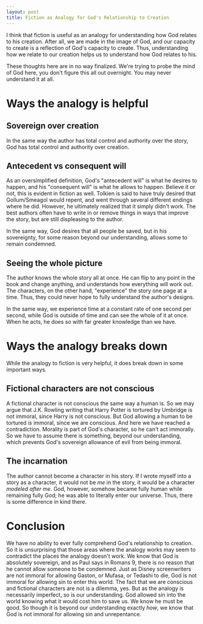 ```yaml
---
layout: post
title: Fiction as Analogy for God's Relationship to Creation
---
```


I think that fiction is useful as an analogy for understanding how God relates
to his creation. After all, we are made in the image of God, and our capacity to
create is a reflection of God's capacity to create. Thus, understanding how we
relate to our creation helps us to understand how God relates to his.

These thoughts here are in no way finalized. We're trying to probe the mind of
God here, you don't figure this all out overnight. You may never understand it
at all.

# Ways the analogy is helpful
## Sovereign over creation
In the same way the author has total control and authority over the story, God
has total control and authority over creation. 

## Antecedent vs consequent will
As an oversimplified definition, God's "antecedent will" is what he desires to
happen, and his "consequent will" is what he allows to happen. Believe it or
not, this is evident in fiction as well. Tolkien is said to have truly desired
that Gollum/Smeagol would repent, and went through several different endings
where he did. However, he ultimately realized that it simply didn't work. The
best authors often have to write in or remove things in ways that improve the
story, but are still displeasing to the author.

In the same way, God desires that all people be saved, but in his sovereignty,
for some reason beyond our understanding, allows some to remain condemned.

## Seeing the whole picture
The author knows the whole story all at once. He can flip to any point in the
book and change anything, and understands how everything will work out. The
characters, on the other hand, "experience" the story one page at a time. Thus,
they could never hope to fully understand the author's designs.

In the same way, we experience time at a constant rate of one second per second,
while God is outside of time and can see the whole of it at once. When he acts,
he does so with far greater knowledge than we have.

# Ways the analogy breaks down

While the analogy to fiction is very helpful, it does break down in some
important ways.

## Fictional characters are not conscious
A fictional character is not conscious the same way a human is. So we may argue
that J.K. Rowling writing that Harry Potter is tortured by Umbridge is not
immoral, since Harry is not conscious. But God allowing a human to be tortured
*is* immoral, since we are conscious. And here we have reached a contradiction.
Morality is part of God's character, so he can't act immorally. So we have to
assume there is something, beyond our understanding, which prevents God's
sovereign allowance of evil from being immoral.

## The incarnation
The author cannot become a character in his story. If I wrote myself into a
story as a character, it would not be *me* in the story, it would be a character
*modeled after me*. God, however, somehow became fully human while remaining
fully God; he was able to literally enter our universe. Thus, there is some
difference in kind there.

# Conclusion
We have no ability to ever fully comprehend God's relationship to creation. So
it is unsurprising that those areas where the analogy works may seem to
contradict the places the analogy doesn't work. We know that God is absolutely
sovereign, and as Paul says in Romans 9, there is no reason that he cannot allow
someone to be condemned. Just as Disney screenwriters are not immoral for
allowing Gaston, or Mufasa, or Tedashi to die, God is not immoral for allowing
sin to enter this world. The fact that we are conscious and fictional characters
are not is a dilemma, yes. But as the analogy is necessarily imperfect, so is
our understanding. God allowed sin into the world knowing what it would cost him
to save us. We know he must be good. So though it is beyond our understanding
exactly *how*, we know that God is not immoral for allowing sin and unrepentance.
